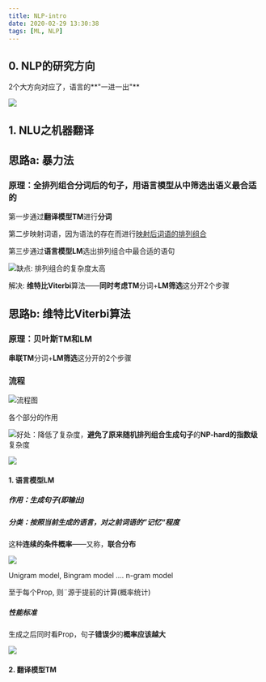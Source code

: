 ```yaml
---
title: NLP-intro
date: 2020-02-29 13:30:38
tags: [ML, NLP]
---
```




## 0. NLP的研究方向

2个大方向对应了，语言的**"一进一出"**

![](https://tva1.sinaimg.cn/large/007S8ZIlgy1gf99ljg3ooj30v80hswh7.jpg)

## 1. NLU之机器翻译

## 思路a: 暴力法

### 原理：**全排列组合**分词后的句子，用语言模型从中筛选出语义最合适的



第一步通过**翻译模型TM**进行**分词**

第二步映射词语，因为语法的存在而进行<u>映射后词语的排列组合</u>

第三步通过**语言模型LM**选出排列组合中最合适的语句

![](https://tva1.sinaimg.cn/large/007S8ZIlgy1gf99soj3vmj317w0kuq8d.jpg)缺点: 排列组合的复杂度太高

解决: **维特比Viterbi**算法——**同时考虑TM**分词+**LM筛选**这分开2个步骤



## 思路b: **维特比Viterbi**算法

### 原理：贝叶斯TM和LM

**串联TM**分词+**LM筛选**这分开的2个步骤



### 流程

![流程图](https://tva1.sinaimg.cn/large/007S8ZIlgy1gf9i9qd3wlj31680f20vt.jpg)

各个部分的作用

![](https://tva1.sinaimg.cn/large/007S8ZIlgy1gf9iup3gr2j30x20icwjg.jpg)好处：降低了复杂度，**避免了原来随机排列组合生成句子**的**NP-hard的指数级**复杂度

![](https://tva1.sinaimg.cn/large/007S8ZIlgy1gf9iao2h3fj309802e749.jpg)



#### 1. 语言模型LM

##### 作用：生成句子(即输出)

##### 分类：按照当前生成的语言，对之前词语的”记忆“程度

这种**连续的条件概率**——又称，**联合分布**

![](https://tva1.sinaimg.cn/large/007S8ZIlgy1gf9i640a7bj316e0aojut.jpg)

Unigram model, Bingram model .... n-gram model

至于每个Prop, 则¨源于提前的计算(概率统计)



##### 性能标准

生成之后同时看Prop，句子**错误少**的**概率应该越大**

![](https://tva1.sinaimg.cn/large/007S8ZIlgy1gf9iknu2qsj30yw06idh3.jpg)

#### 2. 翻译模型TM

###### 
